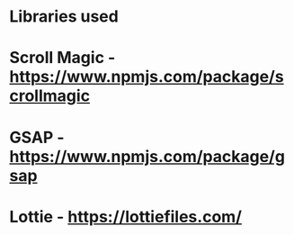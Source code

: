 # Libraries used

# Scroll Magic - https://www.npmjs.com/package/scrollmagic
# GSAP - https://www.npmjs.com/package/gsap
# Lottie - https://lottiefiles.com/
